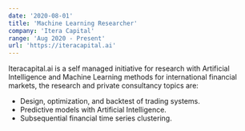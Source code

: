```yaml
---
date: '2020-08-01'
title: 'Machine Learning Researcher'
company: 'Itera Capital'
range: 'Aug 2020 - Present'
url: 'https://iteracapital.ai'
---
```


Iteracapital.ai is a self managed initiative for research with Artificial Intelligence and Machine Learning
 methods for international financial markets, the research and private consultancy topics are:

- Design, optimization, and backtest of trading systems.
- Predictive models with Artificial Intelligence.
- Subsequential financial time series clustering.

